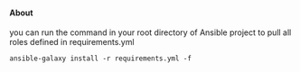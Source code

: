 #### About
you can run the command in your root directory of Ansible project to pull all roles defined in requirements.yml
```
ansible-galaxy install -r requirements.yml -f
```
